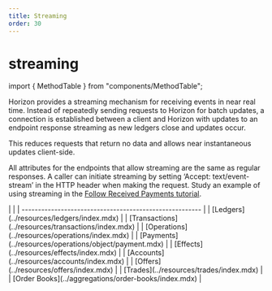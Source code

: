 ```yaml
---
title: Streaming
order: 30
---
```


# streaming

import { MethodTable } from "components/MethodTable";

Horizon provides a streaming mechanism for receiving events in near real time. Instead of repeatedly sending requests to Horizon for batch updates, a connection is established between a client and Horizon with updates to an endpoint response streaming as new ledgers close and updates occur.

This reduces requests that return no data and allows near instantaneous updates client-side.

All attributes for the endpoints that allow streaming are the same as regular responses. A caller can initiate streaming by setting ‘Accept: text/event-stream’ in the HTTP header when making the request. Study an example of using streaming in the [Follow Received Payments tutorial](../../docs/tutorials/follow-received-payments.md).

 \| \| \| ------------------------------------------------------- \| \| \[Ledgers\]\(../resources/ledgers/index.mdx\) \| \| \[Transactions\]\(../resources/transactions/index.mdx\) \| \| \[Operations\]\(../resources/operations/index.mdx\) \| \| \[Payments\]\(../resources/operations/object/payment.mdx\) \| \| \[Effects\]\(../resources/effects/index.mdx\) \| \| \[Accounts\]\(../resources/accounts/index.mdx\) \| \| \[Offers\]\(../resources/offers/index.mdx\) \| \| \[Trades\]\(../resources/trades/index.mdx\) \| \| \[Order Books\]\(../aggregations/order-books/index.mdx\) \|

